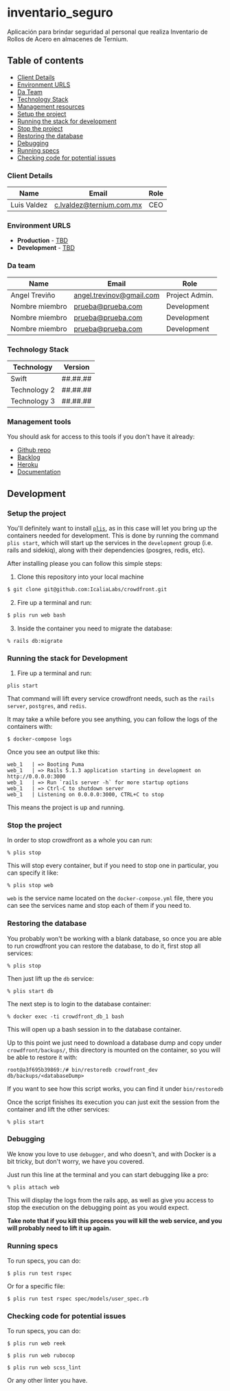 # inventario_seguro
Aplicación para brindar seguridad al personal que realiza Inventario de Rollos de Acero en almacenes de Ternium.

## Table of contents

* [Client Details](#client-details)
* [Environment URLS](#environment-urls)
* [Da Team](#team)
* [Technology Stack](#technology-stack)
* [Management resources](#management-resources)
* [Setup the project](#setup-the-project)
* [Running the stack for development](#running-the-stack-for-development)
* [Stop the project](#stop-the-project)
* [Restoring the database](#restoring-the-database)
* [Debugging](#debugging)
* [Running specs](#running-specs)
* [Checking code for potential issues](#checking-code-for-potential-issues)


### Client Details

| Name         | Email                    | Role |
| ------------ | ------------------------ | ---- |
| Luis Valdez  | c.lvaldez@ternium.com.mx | CEO  |


### Environment URLS

* **Production** - [TBD](TBD)
* **Development** - [TBD](TBD)

### Da team

| Name           | Email                    | Role           |
| -------------- | ------------------------ | -------------- |
| Angel Treviño  | angel.trevinov@gmail.com | Project Admin. |
| Nombre miembro | prueba@prueba.com        | Development    |
| Nombre miembro | prueba@prueba.com        | Development    |
| Nombre miembro | prueba@prueba.com        | Development    |

### Technology Stack
| Technology    | Version      |
| ------------- | -------------|
| Swift         | ##.##.##     |
| Technology 2  | ##.##.##     |
| Technology 3  | ##.##.##     |

### Management tools

You should ask for access to this tools if you don't have it already:

* [Github repo](https://github.com/)
* [Backlog]()
* [Heroku](https://crowdfront-staging.herokuapp.com/)
* [Documentation](https://drive.com)

## Development

### Setup the project

You'll definitely want to install [`plis`](https://github.com/IcaliaLabs/plis), as in this case will
let you bring up the containers needed for development. This is done by running the command
`plis start`, which will start up the services in the `development` group (i.e. rails
and sidekiq), along with their dependencies (posgres, redis, etc).

After installing please you can follow this simple steps:

1. Clone this repository into your local machine

```bash
$ git clone git@github.com:IcaliaLabs/crowdfront.git
```

2. Fire up a terminal and run:

```bash
$ plis run web bash
```

3. Inside the container you need to migrate the database:

```
% rails db:migrate
```

### Running the stack for Development

1. Fire up a terminal and run:

```
plis start
```

That command will lift every service crowdfront needs, such as the `rails server`, `postgres`, and `redis`.


It may take a while before you see anything, you can follow the logs of the containers with:

```
$ docker-compose logs
```

Once you see an output like this:

```
web_1   | => Booting Puma
web_1   | => Rails 5.1.3 application starting in development on http://0.0.0.0:3000
web_1   | => Run `rails server -h` for more startup options
web_1   | => Ctrl-C to shutdown server
web_1   | Listening on 0.0.0.0:3000, CTRL+C to stop
```

This means the project is up and running.

### Stop the project

In order to stop crowdfront as a whole you can run:

```
% plis stop
```

This will stop every container, but if you need to stop one in particular, you can specify it like:

```
% plis stop web
```

`web` is the service name located on the `docker-compose.yml` file, there you can see the services name and stop each of them if you need to.

### Restoring the database

You probably won't be working with a blank database, so once you are able to run crowdfront you can restore the database, to do it, first stop all services:

```
% plis stop
```

Then just lift up the `db` service:

```
% plis start db
```

The next step is to login to the database container:

```
% docker exec -ti crowdfront_db_1 bash
```

This will open up a bash session in to the database container.

Up to this point we just need to download a database dump and copy under `crowdfront/backups/`, this directory is mounted on the container, so you will be able to restore it with:

```
root@a3f695b39869:/# bin/restoredb crowdfront_dev db/backups/<databaseDump>
```

If you want to see how this script works, you can find it under `bin/restoredb`

Once the script finishes its execution you can just exit the session from the container and lift the other services:

```
% plis start
```

### Debugging

We know you love to use `debugger`, and who doesn't, and with Docker is a bit tricky, but don't worry, we have you covered.

Just run this line at the terminal and you can start debugging like a pro:

```
% plis attach web
```

This will display the logs from the rails app, as well as give you access to stop the execution on the debugging point as you would expect.

**Take note that if you kill this process you will kill the web service, and you will probably need to lift it up again.**

### Running specs

To run specs, you can do:

```
$ plis run test rspec
```

Or for a specific file:

```
$ plis run test rspec spec/models/user_spec.rb
```

### Checking code for potential issues

To run specs, you can do:

```
$ plis run web reek
```

```
$ plis run web rubocop
```

```
$ plis run web scss_lint
```

Or any other linter you have.
